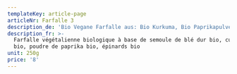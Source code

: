 ```yaml
---
templateKey: article-page
articleNr: Farfalle 3
description_de: 'Bio Vegane Farfalle aus: Bio Kurkuma, Bio Paprikapulver, Bio Spinat'
description_fr: >-
  Farfalle végétalienne biologique à base de semoule de blé dur bio, curcuma
  bio, poudre de paprika bio, épinards bio
unit: 250g
price: '8'
---
```


